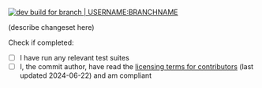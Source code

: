[//]: # "This description supports Markdown syntax. There's a cheatsheet here: https://guides.github.com/features/mastering-markdown/"
[//]: # "These lines are comments, for letting you know what you should be writing. You can delete them or leave them in."
[//]: # "Also, please remember to link related Issues! If a bug hasn't been reported, you may submit a fix without creating an Issue."

[//]: # "A button which takes you to the automated builds, once they're been processed—fill in your GitHub username and the name of the branch (double a hyphen to escape it)."
[![dev build for branch | USERNAME:BRANCHNAME](https://img.shields.io/badge/dev_build_for_branch-USERNAME:BRANCHNAME-8250DF?logo=github&logoColor=333333&style=popout)](https://nightly.link/USERNAME/BizHawk/workflows/ci/BRANCHNAME?preview)

(describe changeset here)

[//]: # "Apart from the mandatory license signature, these tasks are optional, but doing them could save reviewers some time and get the PR merged sooner."
Check if completed:
- [ ] I have run any relevant test suites
- [ ] I, the commit author, have read the [licensing terms for contributors](https://github.com/TASEmulators/BizHawk/blob/master/contributing.md#copyrights-and-licensing) (last updated 2024-06-22) and am compliant
